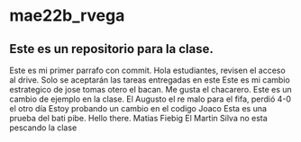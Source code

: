 # mae22b_rvega
## Este es un repositorio para la clase.

Este es mi primer parrafo con commit.
Hola estudiantes, revisen el acceso al drive. Solo se aceptarán las tareas entregadas en este
Este es mi cambio estrategico de jose tomas otero el bacan.
Me gusta el chacarero.
Este es un cambio de ejemplo en la clase.
El Augusto el re malo para el fifa, perdió 4-0 el otro día
Estoy probando un cambio en el codigo Joaco
Esta es una prueba del bati pibe. 
Hello there. Matias Fiebig
El Martin Silva no esta pescando la clase

